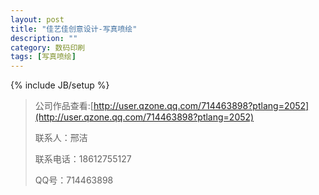 ```yaml
---
layout: post
title: "佳艺佳创意设计-写真喷绘"
description: ""
category: 数码印刷
tags: [写真喷绘]
---
```

{% include JB/setup %}


> 公司作品查看:[http://user.qzone.qq.com/714463898?ptlang=2052](http://user.qzone.qq.com/714463898?ptlang=2052)
>
> 联系人：邢洁
>
> 联系电话：18612755127
>
> QQ号：714463898